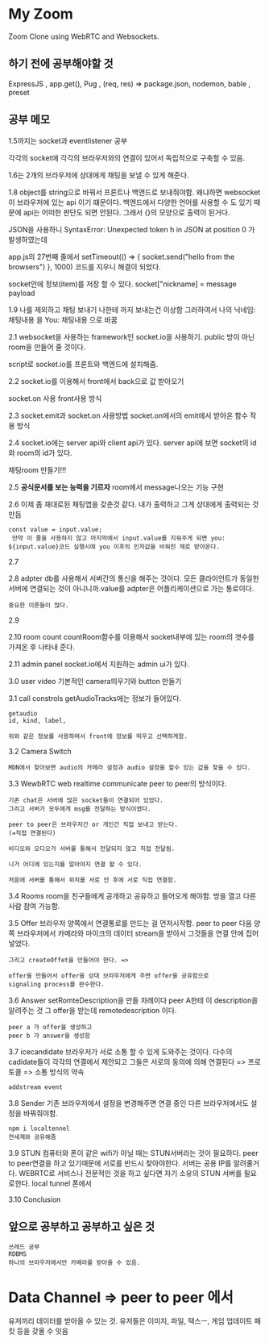 # My Zoom

Zoom Clone using WebRTC and Websockets.


## 하기 전에 공부해야할 것 

ExpressJS , app.get(), Pug , (req, res) =>
package.json, nodemon, bable , preset


## 공부 메모

1.5까지는 socket과 eventlistener 공부

각각의 socket에 각각의 브라우저와의 연결이 있어서 독립적으로 구축할 수 있음.

1.6는 2개의 브라우저에 상대에게 채팅을 보낼 수 있게 해준다.

1.8 object를 string으로 바꿔서 프론트나 백앤드로 보내줘야함. 
왜냐하면 websocket이 브라우저에 있는 api 이기 떄문이다.
백엔드에서 다양한 언어를 사용할 수 도 있기 때문에 api는 어떠한 판단도 되면 안된다.
그래서 {}의 모양으로 출력이 된거다.


JSON을 사용하니
SyntaxError: Unexpected token h in JSON at position 0
가 발생하였는데 

app.js의 27번째 줄에서 
setTimeout(() => {
    socket.send("hello from the browsers")
}, 1000)
코드를 지우니 해결이 되었다.


socket안에 정보(item)를 저장 할 수 있다.
socket["nickname] = message payload


1.9
나를 제외하고 채팅 보내기 나한테 까지 보내는건 이상함
그러하여서 나의 닉네임: 채팅내용 을
You: 채팅내용 으로 바꿈

2.1 websocket을 사용하는 framework인 socket.io을 사용하기.
public 방이 아닌 room을 만들어 줄 것이다.

script로 socket.io를 프론트와 백엔드에 설치해줌.

2.2 
socket.io를 이용해서 front에서 back으로 값 받아오기

socket.on 사용 front사용 방식

2.3
socket.emit과 socket.on 사용방법
socket.on에서의 emit에서 받아온 함수 작용 방식

2.4
socket.io에는 server api와 client api가 있다.
server api에 보면 socket의 id와 room의 id가 있다.

채팅room 만들기!!!

2.5
__공식문서를 보는 능력을 기르자__
room에서 message나오는 기능 구현

2.6
    이제 좀 재대로된 채팅앱을 갖춘것 같다.
    내가 출력하고 그게 상대에게 출력되는 것 만듬

    const value = input.value; 
     만약 이 줄을 사용하지 않고 마지막에서 input.value를 지워주게 되면 you: ${input.value}코드 실행시에 you 이후의 인자값을 비워진 채로 받아온다.

2.7

2.8 adpter
    db를 사용해서 서버간의 통신을 해주는 것이다. 
    모든 클라이언트가 동일한 서버에 연결되는 것이 아니니까.value를 adpter은 어플리케이션으로 가는 통로이다. 

    중요한 이론들이 많다.

2.9 

2.10 room count
    countRoom함수를 이용해서 socket내부에 있는 room의 갯수를 가져온 후
    나타내 준다.

2.11 admin panel
    socket.io에서 지원하는 admin ui가 있다.
    


3.0 user video
    기본적인 camera띄우기와 
    button 만들기

3.1 call constrols
    getAudioTracks에는 정보가 들어있다.

    getaudio
    id, kind, label,

    위와 같은 정보를 사용하여서 front에 정보를 띄우고 선택하게함.

3.2 Camera Switch

    MDN에서 찾아보면 audio의 카메라 설정과 audio 설정을 할수 있는 값을 찾을 수 있다.

3.3 WewbRTC
    web realtime communicate
    peer to peer의 방식이다.
    
    기존 chat은 서버에 많은 socket들이 연결되어 있었다.
    그리고 서버가 모두에게 msg를 전달하는 방식이였다.

    peer to peer은 브라우저간 or 개인간 직접 보내고 받는다.
    (=직접 연결된다)

    비디오와 오디오가 서버를 통해서 전달되지 않고 직접 전달됨.

    니가 어디에 있는지를 알아야지 연결 할 수 있다.

    처음에 서버를 통해서 위치를 서로 안 후에 서로 직접 연결함.

3.4 Rooms
    room을 친구들에게 공개하고 공유하고 들어오게 해야함.
    방을 열고 다른 사람 참여 가능함.
    

3.5 Offer
    브라우저 양쪽에서 연결통로를 만드는 걸 먼저시작함.
    peer to peer 다음 양쪽 브라우저에서 카메라와 마이크의 데이터 stream을 받아서 그것들을 연결 안에 집어 넣었다.

    그리고 createOffet을 만들어야 한다. =>

    offer을 만들어서 offer을 상대 브라우저에게 주면 offer을 공유함으로 
    signaling process를 완수한다.

3.6 Answer
    setRomteDescription을 만들 차례이다
    peer A한테 이 description을 알려주는 것
    그 offer을 받는데 remotedescription 이다.

    peer a 가 offer을 생성하고
    peer b 가 answer을 생성함

3.7 icecandidate
    브라우저가 서로 소통 할 수 있게 도와주는 것이다.
    다수의 cadidate들이 각각의 연결에서 제안되고
    그들은 서로의 동의에 의해 연결된다
    => 프로토콜 
    => 소통 방식의 약속

    addstream event

3.8 Sender
    기존 브라우저에서 설정을 변경해주면 연결 중인 다른 브라우저에서도 설정을 바꿔줘야함.

    npm i localtennel
    전세계와 공유해줌

3.9 STUN
    컴퓨터와 폰이 같은 wifi가 아닐 때는 
    STUN서버라는 것이 필요하다.
    peer to peer연결을 하고 있기때문에 서로를 반드시 찾아야한다. 서버는 공용 IP를 알려줄거다.
    WEBRTC로 서비스나 전문적인 것을 하고 싶다면 자기 소유의 STUN 서버를 필요로한다. local tunnel 폰에서 

3.10 Conclusion

## 앞으로 공부하고 공부하고 싶은 것

    쓰레드 공부
    RDBMS
    하나의 브라우저에서만 카메라를 받아올 수 있음.

# Data Channel => peer to peer 에서
유저끼리 데이터를 받아올 수 있는 것.
유저들은 이미지, 파일, 텍스ㅡ, 게임 업데이트 패킷 등을 갖올 수 잇음
